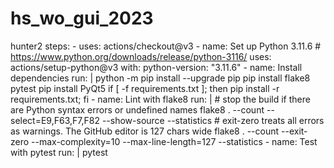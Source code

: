 # hs_wo_gui_2023
hunter2
    steps:
    - uses: actions/checkout@v3
    - name: Set up Python 3.11.6 # https://www.python.org/downloads/release/python-3116/
      uses: actions/setup-python@v3
      with:
        python-version: "3.11.6"
    - name: Install dependencies
      run: |
        python -m pip install --upgrade pip
        pip install flake8 pytest
        pip install PyQt5
        if [ -f requirements.txt ]; then pip install -r requirements.txt; fi
    - name: Lint with flake8
      run: |
        # stop the build if there are Python syntax errors or undefined names
        flake8 . --count --select=E9,F63,F7,F82 --show-source --statistics
        # exit-zero treats all errors as warnings. The GitHub editor is 127 chars wide
        flake8 . --count --exit-zero --max-complexity=10 --max-line-length=127 --statistics
    - name: Test with pytest
      run: |
        pytest
